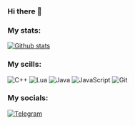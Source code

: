 ### Hi there 👋

### My stats:

[![Github stats](https://github-readme-stats.vercel.app/api?username=coverushka&theme=dark&count_private=true&show_icons=true)](https://github.com/coverushka?tab=repositories)

### My scills:

![C++](https://img.shields.io/badge/C++-151515?style=flat-square&logo=c%2B%2B)
![Lua](https://img.shields.io/badge/Lua-151515?style=flat-square&logo=lua)
![Java](https://img.shields.io/badge/Java-151515?style=flat-square&logo=java)
![JavaScript](https://img.shields.io/badge/JavaScript-151515?style=flat-square&logo=javascript)
![Git](https://img.shields.io/badge/Git-151515?style=flat-square&logo=git)

### My socials:

[![Telegram](https://img.shields.io/badge/@fokincode-151515?style=flat-square&logo=telegram)](https://t.me/fokincode)

<!--
**CovERUshKA/CovERUshKA** is a ✨ _special_ ✨ repository because its `README.md` (this file) appears on your GitHub profile.

Here are some ideas to get you started:

- 🔭 I’m currently working on ...
- 🌱 I’m currently learning ...
- 👯 I’m looking to collaborate on ...
- 🤔 I’m looking for help with ...
- 💬 Ask me about ...
- 📫 How to reach me: ...
- 😄 Pronouns: ...
- ⚡ Fun fact: ...
-->
